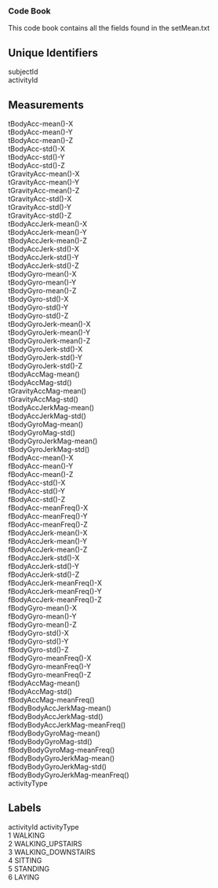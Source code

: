 ### Code Book
This code book contains all the fields found in the setMean.txt

## Unique Identifiers
subjectId                       
activityId                     

## Measurements
tBodyAcc-mean()-X                       
tBodyAcc-mean()-Y                       
tBodyAcc-mean()-Z                       
tBodyAcc-std()-X                       
tBodyAcc-std()-Y                       
tBodyAcc-std()-Z                       
tGravityAcc-mean()-X                       
tGravityAcc-mean()-Y                       
tGravityAcc-mean()-Z                       
tGravityAcc-std()-X                       
tGravityAcc-std()-Y                       
tGravityAcc-std()-Z                       
tBodyAccJerk-mean()-X                       
tBodyAccJerk-mean()-Y                       
tBodyAccJerk-mean()-Z                       
tBodyAccJerk-std()-X                       
tBodyAccJerk-std()-Y                       
tBodyAccJerk-std()-Z                       
tBodyGyro-mean()-X                       
tBodyGyro-mean()-Y                       
tBodyGyro-mean()-Z                       
tBodyGyro-std()-X                       
tBodyGyro-std()-Y                       
tBodyGyro-std()-Z                       
tBodyGyroJerk-mean()-X                       
tBodyGyroJerk-mean()-Y                       
tBodyGyroJerk-mean()-Z                       
tBodyGyroJerk-std()-X                       
tBodyGyroJerk-std()-Y                       
tBodyGyroJerk-std()-Z                       
tBodyAccMag-mean()                       
tBodyAccMag-std()                       
tGravityAccMag-mean()                       
tGravityAccMag-std()                       
tBodyAccJerkMag-mean()                       
tBodyAccJerkMag-std()                       
tBodyGyroMag-mean()                       
tBodyGyroMag-std()                       
tBodyGyroJerkMag-mean()                       
tBodyGyroJerkMag-std()                       
fBodyAcc-mean()-X                       
fBodyAcc-mean()-Y                                     
fBodyAcc-mean()-Z                       
fBodyAcc-std()-X                                      
fBodyAcc-std()-Y                       
fBodyAcc-std()-Z                       
fBodyAcc-meanFreq()-X                       
fBodyAcc-meanFreq()-Y                                 
fBodyAcc-meanFreq()-Z                       
fBodyAccJerk-mean()-X                       
fBodyAccJerk-mean()-Y                       
fBodyAccJerk-mean()-Z                       
fBodyAccJerk-std()-X                       
fBodyAccJerk-std()-Y                       
fBodyAccJerk-std()-Z                       
fBodyAccJerk-meanFreq()-X                             
fBodyAccJerk-meanFreq()-Y                       
fBodyAccJerk-meanFreq()-Z                       
fBodyGyro-mean()-X                       
fBodyGyro-mean()-Y                       
fBodyGyro-mean()-Z                       
fBodyGyro-std()-X                       
fBodyGyro-std()-Y                       
fBodyGyro-std()-Z               
fBodyGyro-meanFreq()-X                        
fBodyGyro-meanFreq()-Y                                 
fBodyGyro-meanFreq()-Z                        
fBodyAccMag-mean()                        
fBodyAccMag-std()                        
fBodyAccMag-meanFreq()                                 
fBodyBodyAccJerkMag-mean()                        
fBodyBodyAccJerkMag-std()                        
fBodyBodyAccJerkMag-meanFreq()                        
fBodyBodyGyroMag-mean()                                
fBodyBodyGyroMag-std()                        
fBodyBodyGyroMag-meanFreq()                        
fBodyBodyGyroJerkMag-mean()                        
fBodyBodyGyroJerkMag-std()                        
fBodyBodyGyroJerkMag-meanFreq()                        
activityType                        


## Labels
activityId   activityType                       
  1          WALKING                       
  2          WALKING_UPSTAIRS                       
  3          WALKING_DOWNSTAIRS                       
  4          SITTING                       
  5          STANDING                       
  6          LAYING                       
